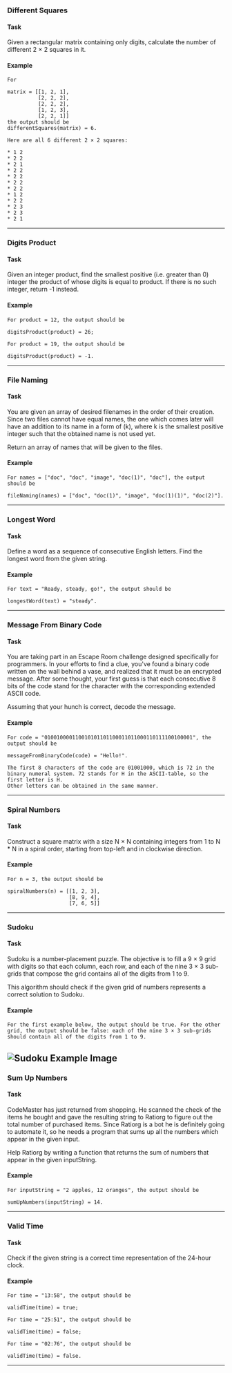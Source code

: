 ### Different Squares
#### Task
Given a rectangular matrix containing only digits, calculate the number of different 2 × 2 squares in it.

#### Example

```
For

matrix = [[1, 2, 1],
          [2, 2, 2],
          [2, 2, 2],
          [1, 2, 3],
          [2, 2, 1]]
the output should be
differentSquares(matrix) = 6.

Here are all 6 different 2 × 2 squares:

* 1 2
* 2 2
* 2 1
* 2 2
* 2 2
* 2 2
* 2 2
* 1 2
* 2 2
* 2 3
* 2 3
* 2 1

```

---

### Digits Product
#### Task
Given an integer product, find the smallest positive (i.e. greater than 0) integer the product of whose digits is equal to product. If there is no such integer, return -1 instead.

#### Example

```
For product = 12, the output should be

digitsProduct(product) = 26;

For product = 19, the output should be

digitsProduct(product) = -1.
```
---

### File Naming
#### Task
You are given an array of desired filenames in the order of their creation. Since two files cannot have equal names, the one which comes later will have an addition to its name in a form of (k), where k is the smallest positive integer such that the obtained name is not used yet.

Return an array of names that will be given to the files.

#### Example

```
For names = ["doc", "doc", "image", "doc(1)", "doc"], the output should be

fileNaming(names) = ["doc", "doc(1)", "image", "doc(1)(1)", "doc(2)"].
```
---

### Longest Word
#### Task
Define a word as a sequence of consecutive English letters. Find the longest word from the given string.

#### Example

```
For text = "Ready, steady, go!", the output should be

longestWord(text) = "steady".
```

---
### Message From Binary Code
#### Task
You are taking part in an Escape Room challenge designed specifically for programmers. In your efforts to find a clue, you've found a binary code written on the wall behind a vase, and realized that it must be an encrypted message. After some thought, your first guess is that each consecutive 8 bits of the code stand for the character with the corresponding extended ASCII code.

Assuming that your hunch is correct, decode the message.

#### Example

```
For code = "010010000110010101101100011011000110111100100001", the output should be

messageFromBinaryCode(code) = "Hello!".

The first 8 characters of the code are 01001000, which is 72 in the binary numeral system. 72 stands for H in the ASCII-table, so the first letter is H.
Other letters can be obtained in the same manner.
```
---
### Spiral Numbers
#### Task
Construct a square matrix with a size N × N containing integers from 1 to N * N in a spiral order, starting from top-left and in clockwise direction.

#### Example

```
For n = 3, the output should be

spiralNumbers(n) = [[1, 2, 3],
                    [8, 9, 4],
                    [7, 6, 5]]
```

---
### Sudoku
#### Task
Sudoku is a number-placement puzzle. The objective is to fill a 9 × 9 grid with digits so that each column, each row, and each of the nine 3 × 3 sub-grids that compose the grid contains all of the digits from 1 to 9.

This algorithm should check if the given grid of numbers represents a correct solution to Sudoku.

#### Example

```
For the first example below, the output should be true. For the other grid, the output should be false: each of the nine 3 × 3 sub-grids should contain all of the digits from 1 to 9.
```

![Sudoku Example Image](https://codefightsuserpics.s3.amazonaws.com/tasks/sudoku/img/sudoku.png?_tm=1494791407147)
---

### Sum Up Numbers
#### Task
CodeMaster has just returned from shopping. He scanned the check of the items he bought and gave the resulting string to Ratiorg to figure out the total number of purchased items. Since Ratiorg is a bot he is definitely going to automate it, so he needs a program that sums up all the numbers which appear in the given input.

Help Ratiorg by writing a function that returns the sum of numbers that appear in the given inputString.

#### Example

```
For inputString = "2 apples, 12 oranges", the output should be

sumUpNumbers(inputString) = 14.
```

---

### Valid Time
#### Task
Check if the given string is a correct time representation of the 24-hour clock.

#### Example

```
For time = "13:58", the output should be

validTime(time) = true;

For time = "25:51", the output should be

validTime(time) = false;

For time = "02:76", the output should be

validTime(time) = false.
```

---
